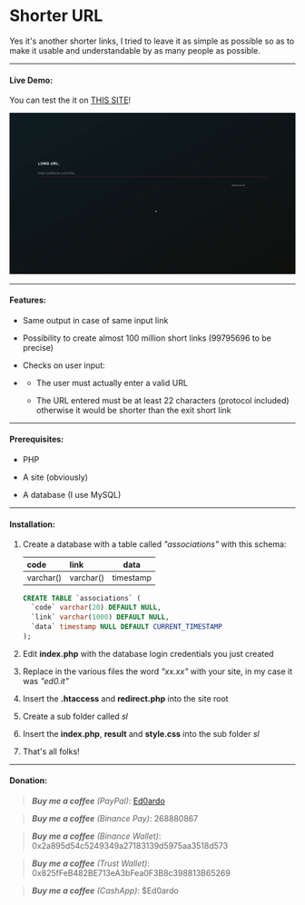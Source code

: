# Shorter URL

Yes it's another shorter links, I tried to leave it as simple as possible so as to make it usable and understandable by as many people as possible.



---



#### Live Demo:

You can test the it on [THIS SITE](https://ed0.it/sl)!

![ShorterURL_test.gif](.\demo\ShorterURL_test.gif)

---



#### Features:

- Same output in case of same input link

- Possibility to create almost 100 million short links (99795696 to be precise)

- Checks on user input:

- - The user must actually enter a valid URL

  - The URL entered must be at least 22 characters (protocol included) otherwise it would be shorter than the exit short link



---



#### Prerequisites:

- PHP

- A site (obviously)

- A database (I use MySQL)



---



#### Installation:

1. Create a database with a table called *"associations"* with this schema:

   | code      | link      | data      |
   | --------- | --------- |:---------:|
   | varchar() | varchar() | timestamp |

   ```sql
   CREATE TABLE `associations` (
     `code` varchar(20) DEFAULT NULL,
     `link` varchar(1000) DEFAULT NULL,
     `data` timestamp NULL DEFAULT CURRENT_TIMESTAMP
   );
   ```

2. Edit **index.php** with the database login credentials you just created

3. Replace in the various files the word *"xx.xx"* with your site, in my case it was *"ed0.it"*

4. Insert the **.htaccess** and **redirect.php** into the site root

5. Create a sub folder called *sl*

6. Insert the **index.php**, **result** and **style.css** into the sub folder *sl*

7. That's all folks!



---



#### Donation:

> ***Buy me a coffee*** *(PayPal)*:    [Ed0ardo](https:///paypal.me/ed0ardo)

> ***Buy me a coffee*** *(Binance Pay)*:    268880867

> ***Buy me a coffee*** *(Binance Wallet)*:    0x2a895d54c5249349a27183139d5975aa3518d573

> ***Buy me a coffee*** *(Trust Wallet)*:    0x825fFeB482BE713eA3bFea0F3B8c398813B65269

> ***Buy me a coffee*** *(CashApp)*:    $Ed0ardo
